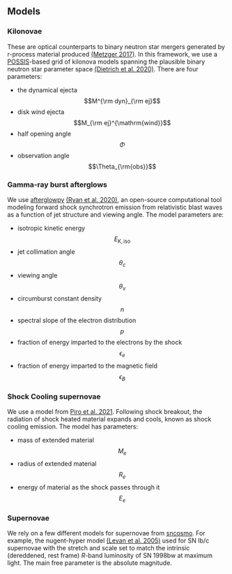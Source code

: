 
## Models

### Kilonovae

These are optical counterparts to binary neutron star mergers generated by r-process material produced [(Metzger 2017)](https://arxiv.org/abs/1910.01617). In this framework, we use a [POSSIS](https://arxiv.org/abs/1906.04205)-based grid of kilonova models spanning the plausible binary neutron star parameter space [(Dietrich et al. 2020)](https://arxiv.org/abs/2002.11355>). There are four parameters:

* the dynamical ejecta $$M^{\rm dyn}_{\rm ej}$$
* disk wind ejecta $$M_{\rm ej}^{\mathrm{wind}}$$
* half opening angle $$\Phi$$
* observation angle $$\Theta_{\rm{obs}}$$

### Gamma-ray burst afterglows

We use [afterglowpy](https://github.com/geoffryan/afterglowpy>) [(Ryan et al. 2020)](https://arxiv.org/abs/1909.11691), an open-source computational tool modeling forward shock synchrotron emission from relativistic blast waves as a function of jet structure and viewing angle. The model parameters are:

* isotropic kinetic energy $$E_{\mathrm{K,iso}}$$
* jet collimation angle $$\theta_c$$
* viewing angle $$\theta_v$$
* circumburst constant density $$n$$
* spectral slope of the electron distribution $$p$$
* fraction of energy imparted to the electrons by the shock $$\epsilon_e$$
* fraction of energy imparted to the magnetic field $$\epsilon_B$$

### Shock Cooling supernovae

We use a model from [Piro et al. 2021](https://arxiv.org/abs/2007.08543). Following shock breakout, the radiation of shock heated material expands and cools, known as shock cooling emission. The model has parameters:

* mass of extended material $$M_e$$
* radius of extended material $$R_e$$
* energy of material as the shock passes through it $$E_e$$

### Supernovae

We rely on a few different models for supernovae from [sncosmo](https://github.com/sncosmo/sncosmo). For example, the nugent-hyper model [(Levan et al. 2005)](https://arxiv.org/abs/astro-ph/0403450) used for SN Ib/c supernovae with the stretch and scale set to match the intrinsic (dereddened, rest frame) $R$-band luminosity of SN 1998bw at maximum light. The main free parameter is the absolute magnitude.
